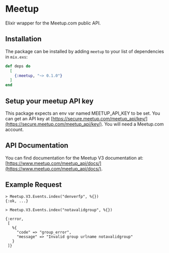 # Meetup

Elixir wrapper for the Meetup.com public API.

## Installation

The package can be installed by adding `meetup` to your list of dependencies in `mix.exs`:

```elixir
def deps do
  [
    {:meetup, "~> 0.1.0"}
  ]
end
```

## Setup your meetup API key
This package expects an env var named MEETUP_API_KEY to be set. You can get an API key at [https://secure.meetup.com/meetup_api/key/](https://secure.meetup.com/meetup_api/key/). You will need a Meetup.com account.


## API Documentation
You can find documentation for the Meetup V3 documentation at: [https://www.meetup.com/meetup_api/docs/](https://www.meetup.com/meetup_api/docs/).

## Example Request
```
> Meetup.V3.Events.index("denverfp", %{})
{:ok, ...}
```

```
> Meetup.V3.Events.index("notavalidgroup", %{})

{:error,
 [
   %{
     "code" => "group_error",
     "message" => "Invalid group urlname notavalidgroup"
   }
 ]}
 ```
